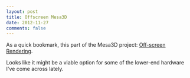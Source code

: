 ```yaml
---
layout: post
title: Offscreen Mesa3D
date: 2012-11-27
comments: false
---
```


As a quick bookmark, this part of the Mesa3D project: [Off-screen Rendering](http://www.mesa3d.org/osmesa.html). 

Looks like it might be a viable option for some of the lower-end hardware I've come across lately.